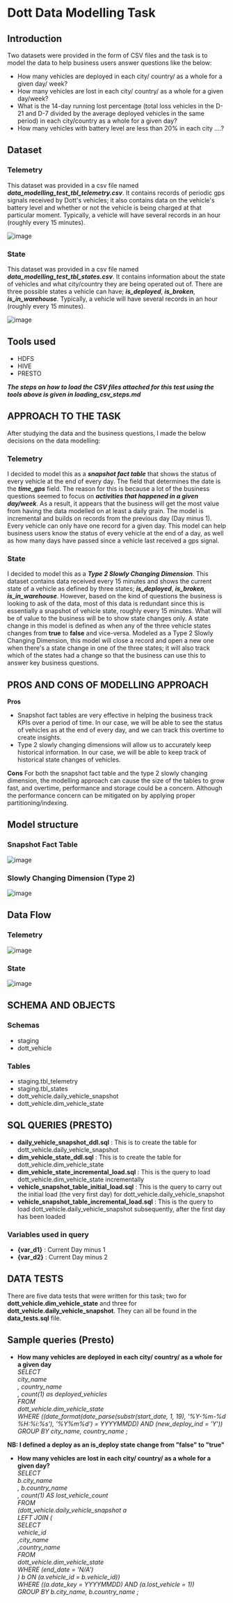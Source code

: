 # Dott Data Modelling Task
## Introduction
Two datasets were provided in the form of CSV files and the task is to model the data to help business users answer questions like the below:
- How many vehicles are deployed in each city/ country/ as a whole for a given day/ week?
- How many vehicles are lost in each city/ country/ as a whole for a given day/week?
- What is the 14-day running lost percentage (total loss vehicles in the D-21 and D-7 divided by the average deployed vehicles in the same period) in each city/country as a whole for a given day?
- How many vehicles with battery level are less than 20% in each city ….?

## Dataset
### Telemetry
This dataset was provided in a csv file named ***data_modelling_test_tbl_telemetry.csv***. It contains records of periodic gps signals received by Dott's vehicles; it also contains data on the vehicle's battery level and whether or not the vehicle is being charged at that particular moment. Typically, a vehicle will have several records in an hour (roughly every 15 minutes).

![image](https://user-images.githubusercontent.com/35803494/128660956-978f2b9a-bd33-4b56-b9a6-775962d1dc4e.png)

### State
This dataset was provided in a csv file named ***data_modelling_test_tbl_states.csv***. It contains information about the state of vehicles and what city/country they are being operated out of. There are three possible states a vehicle can have; ***is_deployed***, ***is_broken***, ***is_in_warehouse***. Typically, a vehicle will have several records in an hour (roughly every 15 minutes).

![image](https://user-images.githubusercontent.com/35803494/128661421-db15f2c3-1b98-4a1f-8082-cc370a802581.png)


## Tools used
- HDFS
- HIVE
- PRESTO
 
 ***The steps on how to load the CSV files attached for this test using the tools above is given in loading_csv_steps.md***
 
 ## APPROACH TO THE TASK
 After studying the data and the business questions, I made the below decisions on the data modelling:
 
 ### Telemetry
 I decided to model this as a ***snapshot fact table*** that shows the status of every vehicle at the end of every day. The field that determines the date is the ***time_gps*** field. The reason for this is because a lot of the business questions seemed to focus on ***activities that happened in a given day/week***. As a result, it appears that the business will get the most value from having the data modelled on at least a daily grain. The model is incremental and builds on records from the previous day (Day minus 1). Every vehicle can only have one record for a given day. This model can help business users know the status of every vehicle at the end of a day, as well as how many days have passed since a vehicle last received a gps signal.
 
 ### State
 I decided to model this as a ***Type 2 Slowly Changing Dimension***. This dataset contains data received every 15 minutes and shows the current state of a vehicle as defined by three states; ***is_deployed***, ***is_broken***, ***is_in_warehouse***. However, based on the kind of questions the business is looking to ask of the data, most of this data is redundant since this is essentially a snapshot of vehicle state, roughly every 15 minutes. What will be of value to the business will be to show state changes only. A state change in this model is defined as when any of the three vehicle states changes from **true** to **false** and vice-versa. Modeled as a Type 2 Slowly Changing Dimension, this model will close a record and open a new one when there's a state change in one of the three states; it will also track which of the states had a change so that the business can use this to answer key business questions.
 
 ## PROS AND CONS OF MODELLING APPROACH
 **Pros**
 - Snapshot fact tables are very effective in helping the business track KPIs over a period of time. In our case, we will be able to see the status of vehicles as at the end of every day, and we can track this overtime to create insights.
 - Type 2 slowly changing dimensions will allow us to accurately keep historical information. In our case, we will be able to keep track of historical state changes of vehicles.

**Cons**
For both the snapshot fact table and the type 2 slowly changing dimension, the modelling approach can cause the size of the tables to grow fast, and overtime, performance and storage could be a concern. Although the performance concern can be mitigated on by applying proper partitioning/indexing.
 
 ## Model structure
 
 ### Snapshot Fact Table

 ![image](https://user-images.githubusercontent.com/35803494/128664983-ac6917a5-bfe1-49fa-a70a-b1055a806a7b.png)
 
 ### Slowly Changing Dimension (Type 2)
![image](https://user-images.githubusercontent.com/35803494/128672979-de817e75-a953-4621-a7c6-15a56dae1052.png)


 ## Data Flow 
 ### Telemetry
 
 ![image](https://user-images.githubusercontent.com/35803494/128679789-6eb2764c-4b9f-4e10-a9b8-4aea050a89a3.png)
 
 ### State
 
 ![image](https://user-images.githubusercontent.com/35803494/128680354-f7142f6d-23f1-4ff3-9c12-d8bacf772044.png)
 
 ## SCHEMA AND OBJECTS
 ### Schemas
 - staging
 - dott_vehicle

### Tables
- staging.tbl_telemetry
- staging.tbl_states
- dott_vehicle.daily_vehicle_snapshot
- dott_vehicle.dim_vehicle_state


 
 ## SQL QUERIES (PRESTO)
 - **daily_vehicle_snapshot_ddl.sql** : This is to create the table for dott_vehicle.daily_vehicle_snapshot
 - **dim_vehicle_state_ddl.sql** : This is to create the table for dott_vehicle.dim_vehicle_state
 - **dim_vehicle_state_incremental_load.sql** : This is the query to load dott_vehicle.dim_vehicle_state incrementally 
 - **vehicle_snapshot_table_initial_load.sql** : This is the query to carry out the initial load (the very first day) for dott_vehicle.daily_vehicle_snapshot
 - **vehicle_snapshot_table_incremental_load.sql** : This is the query to load dott_vehicle.daily_vehicle_snapshot subsequently, after the first day has been loaded
 
 ### Variables used in query
 - **{var_d1}** : Current Day minus 1
 - **{var_d2}** : Current Day minus 2


## DATA TESTS
There are five data tests that were written for this task; two for **dott_vehicle.dim_vehicle_state** and three for **dott_vehicle.daily_vehicle_snapshot**. They can all be found in the **data_tests.sql** file.


 
 ## Sample queries (Presto)
 - **How many vehicles are deployed in each city/ country/ as a whole for a given day**    
 *SELECT*  
  *city_name*  
*, country_name*  
*, count(1) as deployed_vehicles*  
*FROM*  
  *dott_vehicle.dim_vehicle_state*  
*WHERE ((date_format(date_parse(substr(start_date, 1, 19), '%Y-%m-%d %H:%i:%s'), '%Y%m%d') = YYYYMMDD) AND (new_deploy_ind = 'Y'))*  
*GROUP BY city_name, country_name ;*  

**NB: I defined a deploy as an is_deploy state change from "false" to "true"**

- **How many vehicles are lost in each city/ country/ as a whole for a given day?**  
*SELECT*  
  *b.city_name*  
*, b.country_name*  
*, count(1) AS lost_vehicle_count*  
*FROM*  
  *(dott_vehicle.daily_vehicle_snapshot a*  
*LEFT JOIN (*  
   *SELECT*   
     *vehicle_id*  
     *,city_name*  
     *,country_name*    
   *FROM*  
     *dott_vehicle.dim_vehicle_state*  
   *WHERE (end_date = 'N/A')*  
*)  b ON (a.vehicle_id = b.vehicle_id))*  
*WHERE ((a.date_key = YYYYMMDD) AND (a.lost_vehicle = 1))*  
*GROUP BY b.city_name, b.country_name ;*  
